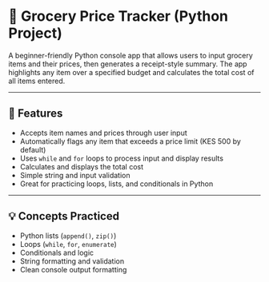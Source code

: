 # 🛒 Grocery Price Tracker (Python Project)

A beginner-friendly Python console app that allows users to input grocery items and their prices, then generates a receipt-style summary. The app highlights any item over a specified budget and calculates the total cost of all items entered.

---

## 🚀 Features

- Accepts item names and prices through user input
- Automatically flags any item that exceeds a price limit (KES 500 by default)
- Uses `while` and `for` loops to process input and display results
- Calculates and displays the total cost
- Simple string and input validation
- Great for practicing loops, lists, and conditionals in Python

  
---

## 💡 Concepts Practiced

- Python lists (`append()`, `zip()`)
- Loops (`while`, `for`, `enumerate`)
- Conditionals and logic
- String formatting and validation
- Clean console output formatting
